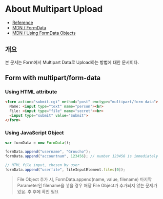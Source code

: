 # About Multipart Upload
- [Reference](https://ec.haxx.se/http-multipart.html)
- [MDN / FormData](https://developer.mozilla.org/ko/docs/Web/API/FormData)
- [MDN / Using FormData Objects](https://developer.mozilla.org/en-US/docs/Web/API/FormData/Using_FormData_Objects)

## 개요
본 문서는 Form에서 Multipart Data로 Upload하는 방법에 대한 문서이다.

## Form with multipart/form-data

### Using HTML attribute

``` HTML
<form action="submit.cgi" method="post" enctype="multipart/form-data">
  Name: <input type="text" name="person"><br>
  File: <input type="file" name="secret"><br>
  <input type="submit" value="Submit">
</form>
```

### Using JavaScript Object

``` JavaScript
var formData = new FormData();

formData.append("username", "Groucho");
formData.append("accountnum", 123456); // number 123456 is immediately converted to a string "123456"

// HTML file input, chosen by user
formData.append("userfile", fileInputElement.files[0]);
```

> File Object 추가 시, FormData.append(name, value, filename) 마지막 Parameter인 filename을 넣을 경우 해당 File Object가 추가되지 않는 문제가 있음. 추 후에 확인 필요
